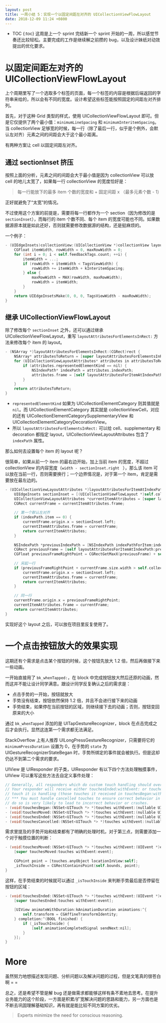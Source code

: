 ```yaml
---
layout: post
title: 一周小结 5：实现一个以固定间距左对齐的 UICollectionViewFlowLayout
date: 2018-12-09 11:24 +0800
---
```


* TOC
{:toc}
这周是上一个 sprint 完结新一个 sprint 开始的一周，所以感觉节奏还比较轻松。主要完成的工作是继续解之前攒的 bug，以及设计妹纸对动效提出的优化要求。

# 以固定间距左对齐的 UICollectionViewFlowLayout

上个周期里写了一个选取多个标签的页面，每一个标签的内容是根据后端返回的字符串来给的，所以会有不同的宽度。设计希望这些标签能按照固定的间距左对齐排列。

首先，对于这种 Grid 类型的样式，使用 UICollectionViewFlowLayout 即可。但是它仅提供了两个最小值：`minimumLineSpacing`  和 `minimumInteritemSpacing`。当 collectionView 足够宽的时候，每一行（除了最后一行，似乎是个例外，会默认左对齐）元素之间的间距会大于这个最小距离。

有两种方案让 cell 以固定间距左对齐。

## 通过 sectionInset 挤压

按照上面的分析，元素之间的间距会大于最小值是因为 collectionView 可以放 cell 的地儿太宽了，如果每一行 collectionView 的宽度恰好是：

>  每一行能放下的最多 item 个数的宽度和 + 固定间距 x （最多元素个数 - 1）

正好就避免了“太宽”的情况。

不过使用这个方案的前提是，需要将每一行都作为一个 section（因为修改的是 `sectionInset`），而每行的 item 个数不同、每个 item 的宽度可能也不同。如果数据源原本就是如此还好，否则就需要修改数据源的结构，还是挺麻烦的。

一个例子：

```objective-c
- (UIEdgeInsets)collectionView:(UICollectionView *)collectionView layout:(UICollectionViewLayout *)collectionViewLayout insetForSectionAtIndex:(NSInteger)section {
	CGFloat itemWidth, rowWidth = 0, maxRowWidth = 0;
	for (int i = 0; i < self.feedbackTags.count; ++i) {
		itemWidth = ...;
		if (rowWidth + itemWidth < TagsViewWidth) {
			rowWidth += itemWidth + kInteritemSpacing;
		} else {
			maxRowWidth = MAX(rowWidth, maxRowWidth);
			rowWidth = itemWidth;
		}
	}	
	return UIEdgeInsetsMake(0, 0, 0, TagsViewWidth - maxRowWidth);
}
```

## 继承 UICollectionViewFlowLayout

除了修改每个  `sectionInset` 之外，还可以通过继承 UICollectionViewFlowLayout，重写 `layoutAttributesForElementsInRect:` 方法来修改每个 item 的 layout。

```objective-c
- (NSArray *)layoutAttributesForElementsInRect:(CGRect)rect {
    NSArray* attributesToReturn = [super layoutAttributesForElementsInRect:rect];
    for (UICollectionViewLayoutAttributes* attributes in attributesToReturn) {
        if (attributes.representedElementKind == nil) {
            NSIndexPath* indexPath = attributes.indexPath;
            attributes.frame = [self layoutAttributesForItemAtIndexPath:indexPath].frame;
        }
    }
    return attributesToReturn;
}
```

- `representedElementKind` 如果为 UICollectionElementCategory 则其值就是 `nil`。而 UICollectionElementCategory 其实就是 collectionViewCell，对应的还有 UICollectionElementCategorySupplementaryView 和 UICollectionElementCategoryDecorationView。
- 所以 `layoutAttributesForElementsInRect:` 可以给 cell、supplementary 和 decoration 都指定 layout，UICollectionViewLayoutAttributes 包含了 `indexPath` 属性。

那么如何去设置每个 item 的 layout 呢？

很简单，如果从前一个 item 的最右边开始，加上当前 item 的宽度，不超过 collectionView 的内容宽度（`width - sectionInset.right ` ），那么该 item 可以放在当前一行，否则需要换行；一个边界情况是，对于第一个 item，肯定是需要放在最左边的。

```objective-c
- (UICollectionViewLayoutAttributes *)layoutAttributesForItemAtIndexPath:(NSIndexPath *)indexPath {
    UIEdgeInsets sectionInset = [(UICollectionViewFlowLayout *)self.collectionView.collectionViewLayout sectionInset];
    UICollectionViewLayoutAttributes *currentItemAttributes = [super layoutAttributesForItemAtIndexPath:indexPath];
    CGRect currentFrame = currentItemAttributes.frame;
    
    // 第一个默认左对齐
    if (indexPath.item == 0) {
        currentFrame.origin.x = sectionInset.left;
        currentItemAttributes.frame = currentFrame;
        return currentItemAttributes;
    }
    
    NSIndexPath *previousIndexPath = [NSIndexPath indexPathForItem:indexPath.item - 1 inSection:indexPath.section];
    CGRect previousFrame = [self layoutAttributesForItemAtIndexPath:previousIndexPath].frame;
    CGFloat previousFrameRightPoint = CGRectGetMaxX(previousFrame) + self.interitemSpacing;
    
    // 另起一行
    if (previousFrameRightPoint + currentFrame.size.width > self.collectionView.bounds.size.width - sectionInset.right) {
        currentFrame.origin.x = sectionInset.left;
        currentItemAttributes.frame = currentFrame;
        return currentItemAttributes;
    }
    
    // 同一行
    currentFrame.origin.x = previousFrameRightPoint;
    currentItemAttributes.frame = currentFrame;
    return currentItemAttributes;
}
```

实现好这个 layout 之后，可以放在项目里反复使用了。

# 一个点击按钮放大的效果实现

这期还有个需求是点击某个按钮的时候，这个按钮先放大 1.2 倍，然后再做接下来一些动画。

一开始直接用了 `bk_whenTapped:`，在 block 中完成按钮放大然后还原的动画，然而这并不能让设计同学满意。跟设计同学反复确认之后的需求是：

- 点击手势的一开始，按钮就放大
- 手势没有结束，按钮依然保持 1.2 倍，并且不会进行接下来的动画
- 手势结束，如果停在当前按钮的区域，则继续接下去的动画；否则，按钮变回原来的大小

通过 `bk_whenTapped` 添加的是 UITapGestureRecognizer，block 在点击完成之后才会执行。显然这连第一个需求都无法满足。

StackOverflow 上有人推荐 UILongPressGestureRecognizer，只需要将它的 `minimumPressDuration` 设置为 0，在手势的 `state` 为 UIGestureRecognizerStateBegan 时，手势所绑定的事件就会被执行。但是这却仍达不到第二个需求的要求。

UIView 是 UIResponder 的子类，UIResponder 有以下四个方法处理触摸事件，UIView 可以重写这些方法去自定义事件处理：

```objective-c
// Generally, all responders which do custom touch handling should override all four of these methods.
// Your responder will receive either touchesEnded:withEvent: or touchesCancelled:withEvent: for each
// touch it is handling (those touches it received in touchesBegan:withEvent:).
// *** You must handle cancelled touches to ensure correct behavior in your application.  Failure to
// do so is very likely to lead to incorrect behavior or crashes.
- (void)touchesBegan:(NSSet<UITouch *> *)touches withEvent:(nullable UIEvent *)event;
- (void)touchesMoved:(NSSet<UITouch *> *)touches withEvent:(nullable UIEvent *)event;
- (void)touchesEnded:(NSSet<UITouch *> *)touches withEvent:(nullable UIEvent *)event;
- (void)touchesCancelled:(NSSet<UITouch *> *)touches withEvent:(nullable UIEvent *)event;
```

需求里提及的手势开始和结束都有了明确的处理时机，对于第三点，则需要添加一个对于触摸位置的判断：

```objective-c
- (void)touchesMoved:(NSSet<UITouch *> *)touches withEvent:(UIEvent *)event {
    [super touchesMoved:touches withEvent:event];
    
    CGPoint point = [touches.anyObject locationInView:self];
    _isTouchInside = CGRectContainsPoint(self.bounds, point);
}
```

这样，在手势结束的时候就可以通过 `_isTouchInside` 来判断手势最后是否停留在按钮的区域：

```objective-c
- (void)touchesEnded:(NSSet<UITouch *> *)touches withEvent:(UIEvent *)event {
    [super touchesEnded:touches withEvent:event];
    
    [UIView animateWithDuration:kAnimationDuration animations:^{
        self.transform = CGAffineTransformIdentity;
    } completion:^(BOOL finished) {
        if (_isTouchInside) {
            [self.animationCompletedSignal sendNext:nil];
        }
    }];
}
```

# More

虽然努力地想描述发现问题、分析问题以及解决问题的过程，但是文笔真的很苍白啊 = = 

总之，还是希望不管是解 bug 还是做需求都能够这样有条不紊地去思考。在提升业务能力的这个阶段，一方面是积累/扩宽解决问题的思路和能力，另一方面也是不断去巩固理解基础知识，再有就是能比较不同方案的优劣。

> Experts minimize the need for conscious reasoning.